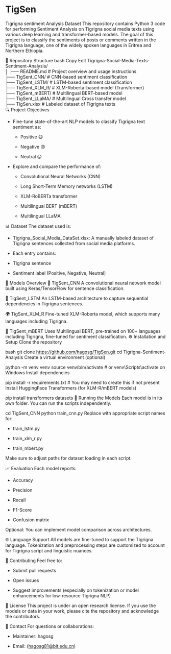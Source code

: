 # TigSen
Tigrigna sentiment Analysis Dataset
This repository contains Python 3 code for performing Sentiment Analysis on Tigrigna social media texts using various deep learning and transformer-based models. The goal of this project is to classify the sentiments of posts or comments written in the Tigrigna language, one of the widely spoken languages in Eritrea and Northern Ethiopia.

📂 Repository Structure
bash
Copy
Edit
Tigrigna-Social-Media-Texts-Sentiment-Analysis/ <br>
│
├── README.md                        # Project overview and usage instructions <br>
├── TigSent_CNN/                     # CNN-based sentiment classification  <br>
├── TigSent_LSTM/                    # LSTM-based sentiment classification <br>
├── TigSent_XLM_R/                   # XLM-Roberta-based model (Transformer) <br>
├── TigSent_mBERT/                   # Multilingual BERT-based model <br>
├── TigSent_LLaMA/                   # Multilingual Cross transfer model <br>
├── TigSen.xlsx               # Labeled dataset of Tigrigna texts <br>
🔍 Project Objectives <br>
- Fine-tune state-of-the-art NLP models to classify Tigrigna text sentiment as:

  - Positive 😃

  - Negative 😠

  - Neutral 😐

- Explore and compare the performance of:

  
  - Convolutional Neural Networks (CNN)

  
  - Long Short-Term Memory networks (LSTM)

  
  - XLM-RoBERTa transformer

  
  - Multilingual BERT (mBERT)
  - Multilingual LLaMA

📊 Dataset
The dataset used is:
- Tigrigna_Social_Media_DataSet.xlsx: A manually labeled dataset of Tigrigna sentences collected from social media platforms.
-  Each entry contains:

  - Tigrigna sentence

  - Sentiment label (Positive, Negative, Neutral)


🧠 Models Overview
🧱 TigSent_CNN
A convolutional neural network model built using Keras/TensorFlow for sentence classification.

🔁 TigSent_LSTM
An LSTM-based architecture to capture sequential dependencies in Tigrigna sentences.

🌍 TigSent_XLM_R
Fine-tuned XLM-Roberta model, which supports many languages including Tigrigna.

🧠 TigSent_mBERT
Uses Multilingual BERT, pre-trained on 100+ languages including Tigrigna, fine-tuned for sentiment classification.
⚙️ Installation and Setup
Clone the repository

bash
git clone https://github.com/hagosg/TigSen.git
cd Tigrigna-Sentiment-Analysis
Create a virtual environment (optional)

python -m venv venv
source venv/bin/activate  # or venv\Scripts\activate on Windows
Install dependencies


pip install -r requirements.txt  # You may need to create this if not present
Install HuggingFace Transformers (for XLM-R/mBERT models)

pip install transformers datasets
🚀 Running the Models
Each model is in its own folder. You can run the scripts independently.

cd TigSent_CNN
python train_cnn.py
Replace with appropriate script names for:

  - train_lstm.py

  - train_xlm_r.py

  - train_mbert.py

Make sure to adjust paths for dataset loading in each script.

📈 Evaluation
Each model reports:

   - Accuracy

  - Precision

  - Recall

 - F1-Score

 - Confusion matrix

Optional: You can implement model comparison across architectures.

🌐 Language Support
All models are fine-tuned to support the Tigrigna language. Tokenization and preprocessing steps are customized to account for Tigrigna script and linguistic nuances.

🤝 Contributing
Feel free to:

   - Submit pull requests

   - Open issues

   - Suggest improvements (especially on tokenization or model enhancements for low-resource Tigrigna NLP)

📜 License
This project is under an open research license. If you use the models or data in your work, please cite the repository and acknowledge the contributors.

📧 Contact
For questions or collaborations:

   - Maintainer: hagosg

   - Email: (hagosg81@bit.edu.cn)

